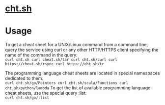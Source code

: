 # [cht.sh](https://github.com/chubin/cheat.sh)

# Usage
To get a cheat sheet for a UNIX/Linux command from a command line, query the service using curl or any other HTTP/HTTPS client specifying the name of the command in the query:  
    ```
    curl cht.sh
    curl cheat.sh/tar
    curl cht.sh/curl
    curl https://cheat.sh/rsync
    curl https://cht.sh/tr
    ```

The programming language cheat sheets are located in special namespaces dedicated to them.  
    ```
    curl cht.sh/go/Pointers
    curl cht.sh/scala/Functions
    curl cht.sh/python/lambda
    ```
To get the list of available programming language cheat sheets, use the special query :list:  
    ```
    curl cht.sh/go/:list
    ```



